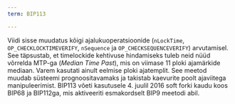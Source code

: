 ```yaml
---
term: BIP113

---
```

Viidi sisse muudatus kõigi ajalukuoperatsioonide (`nLockTime`, `OP_CHECKLOCKTIMEVERIFY`, `nSequence` ja `OP_CHECKSEQUENCEVERIFY`) arvutamisel. See täpsustab, et timelockide kehtivuse hindamiseks tuleb neid nüüd võrrelda MTP-ga (*Median Time Past*), mis on viimase 11 ploki ajamärkide mediaan. Varem kasutati ainult eelmise ploki ajatemplit. See meetod muudab süsteemi prognoositavamaks ja takistab kaevurite poolt ajaviitega manipuleerimist. BIP113 võeti kasutusele 4. juulil 2016 soft forki kaudu koos BIP68 ja BIP112ga, mis aktiveeriti esmakordselt BIP9 meetodi abil.